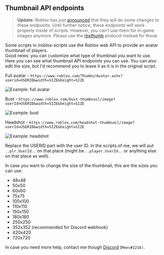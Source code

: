   
## Thumbnail API endpoints

> **Update:** Roblox has just [announced](https://devforum.roblox.com/t/upcoming-change-to-in-game-thumbnail-urls/1098361?u=dutchbloxxer) that they will do some changes to these endpoints. Until further notice, these endpoints will work properly inside of scripts. However, you can't use them for in-game images anymore. Please use the [rbxthumb](https://developer.roblox.com/en-us/articles/Content) protocol instead for those.

Some scripts in /roblox-scripts use the Roblox web API to provide an avatar thumbnail of players.<br>
Good news: you can customize what type of thumbnail you want to use. Here you can see what thumbnail API endpoints you can use. You can also edit the size, but I'd recommend you to leave it as it is in the original script.

Full avatar - `https://www.roblox.com/Thumbs/Avatar.ashx?userid=USERID&width=SIZE&height=SIZE`

![Example: full avatar](https://i.imgur.com/KkSsIaZ.png)

Bust - `https://www.roblox.com/bust-thumbnail/image?userId=USERID&width=SIZE&height=SIZE`

![Example: bust](https://i.imgur.com/AqLfbZp.png)

Headshot - `https://www.roblox.com/headshot-thumbnail/image?userId=USERID&width=SIZE&height=SIZE`

![Example: headshot](https://i.imgur.com/qqIhvAm.png)

Replace the USERID part with the user ID. In the scripts of me, we will put `..plr.UserId..` on that place (might be `..player.UserId..` or anything else on that place as well).

In case you want to change the size of the thumbnail, this are the sizes you can use:
- 48x48
- 50x50
- 60x60
- 75x75
- 100x100
- 110x110
- 150x150
- 180x180
- 250x250
- 352x352 (recommended for Discord webhook)
- 420x420
- 720x720

In case you need more help, contact me though [Discord](https://discord.com/users/227006557207003138) (`Mees#2216)`.
